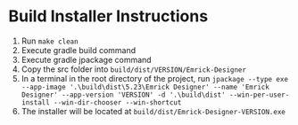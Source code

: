 <h1>Build Installer Instructions</h1>

1. Run ```make clean```
2. Execute gradle build command
3. Execute gradle jpackage command
4. Copy the src folder into ```build/dist/VERSION/Emrick-Designer```
4. In a terminal in the root directory of the project, run ```jpackage --type exe --app-image '.\build\dist\5.23\Emrick Designer' --name 'Emrick Designer' --app-version 'VERSION' -d '.\build\dist' --win-per-user-install --win-dir-chooser --win-shortcut```
5. The installer will be located at ```build/dist/Emrick-Designer-VERSION.exe```
